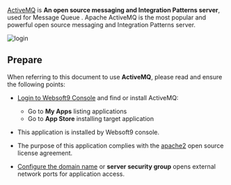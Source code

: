 [ActiveMQ](https://activemq.apache.org/) is **An open source messaging and Integration Patterns server**, used for Message Queue . Apache ActiveMQ is the most popular and powerful open source messaging and Integration Patterns server. 


![login](http://libs.websoft9.com/Websoft9/DocsPicture/zh/activemq/activemq-login-websoft9.png)


## Prepare

When referring to this document to use **ActiveMQ**, please read and ensure the following points:

- [Login to Websoft9 Console](./login-console) and find or install ActiveMQ:
  - Go to **My Apps** listing applications 
  - Go to **App Store** installing target application

- This application is installed by Websoft9 console.


- The purpose of this application complies with the [apache2](https://opensource.org/licenses/Apache-2.0) open source license agreement.


- [Configure the domain name](./domain-set) or **server security group** opens external network ports for application access.